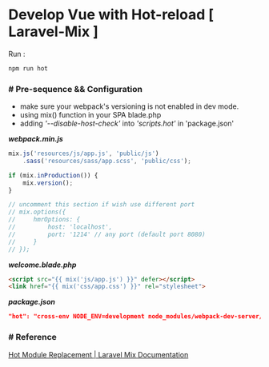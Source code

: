 # Develop Vue with Hot-reload [ Laravel-Mix ]

Run :
```bash
npm run hot
```

### # Pre-sequence && Configuration

* make sure your webpack's versioning is not enabled in dev mode.
* using mix() function in your SPA blade.php
* adding *'--disable-host-check'* into *'scripts.hot'* in 'package.json'

*****webpack.min.js*****
```js
mix.js('resources/js/app.js', 'public/js')
    .sass('resources/sass/app.scss', 'public/css');

if (mix.inProduction()) {
    mix.version();
}

// uncomment this section if wish use different port
// mix.options({
//     hmrOptions: {
//         host: 'localhost',
//         port: '1214' // any port (default port 8080)
//     }
// });
````

*****welcome.blade.php*****
```html
<script src="{{ mix('js/app.js') }}" defer></script>
<link href="{{ mix('css/app.css') }}" rel="stylesheet">
```

*****package.json*****
```json
"hot": "cross-env NODE_ENV=development node_modules/webpack-dev-server/bin/webpack-dev-server.js --inline --hot --disable-host-check --config=node_modules/laravel-mix/setup/webpack.config.js",

```

### # Reference

[Hot Module Replacement | Laravel Mix Documentation](https://laravel-mix.com/docs/5.0/hot-module-replacement)



